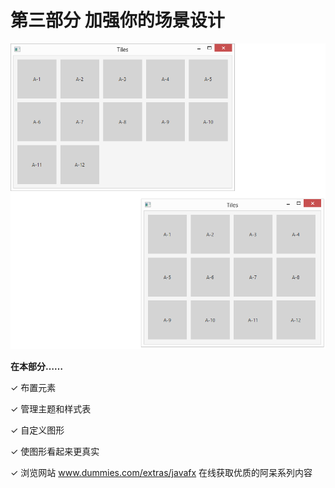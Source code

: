 # 第三部分 加强你的场景设计

![Part-3](./assets/Part-3.png)

**在本部分……**

✓ 布置元素

✓ 管理主题和样式表

✓ 自定义图形

✓ 使图形看起来更真实

✓ 浏览网站 www.dummies.com/extras/javafx 在线获取优质的阿呆系列内容